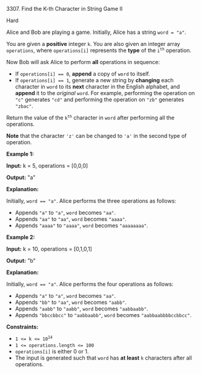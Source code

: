3307\. Find the K-th Character in String Game II

Hard

Alice and Bob are playing a game. Initially, Alice has a string `word = "a"`.

You are given a **positive** integer `k`. You are also given an integer array `operations`, where `operations[i]` represents the **type** of the <code>i<sup>th</sup></code> operation.

Now Bob will ask Alice to perform **all** operations in sequence:

*   If `operations[i] == 0`, **append** a copy of `word` to itself.
*   If `operations[i] == 1`, generate a new string by **changing** each character in `word` to its **next** character in the English alphabet, and **append** it to the _original_ `word`. For example, performing the operation on `"c"` generates `"cd"` and performing the operation on `"zb"` generates `"zbac"`.

Return the value of the <code>k<sup>th</sup></code> character in `word` after performing all the operations.

**Note** that the character `'z'` can be changed to `'a'` in the second type of operation.

**Example 1:**

**Input:** k = 5, operations = [0,0,0]

**Output:** "a"

**Explanation:**

Initially, `word == "a"`. Alice performs the three operations as follows:

*   Appends `"a"` to `"a"`, `word` becomes `"aa"`.
*   Appends `"aa"` to `"aa"`, `word` becomes `"aaaa"`.
*   Appends `"aaaa"` to `"aaaa"`, `word` becomes `"aaaaaaaa"`.

**Example 2:**

**Input:** k = 10, operations = [0,1,0,1]

**Output:** "b"

**Explanation:**

Initially, `word == "a"`. Alice performs the four operations as follows:

*   Appends `"a"` to `"a"`, `word` becomes `"aa"`.
*   Appends `"bb"` to `"aa"`, `word` becomes `"aabb"`.
*   Appends `"aabb"` to `"aabb"`, `word` becomes `"aabbaabb"`.
*   Appends `"bbccbbcc"` to `"aabbaabb"`, `word` becomes `"aabbaabbbbccbbcc"`.

**Constraints:**

*   <code>1 <= k <= 10<sup>14</sup></code>
*   `1 <= operations.length <= 100`
*   `operations[i]` is either 0 or 1.
*   The input is generated such that `word` has **at least** `k` characters after all operations.